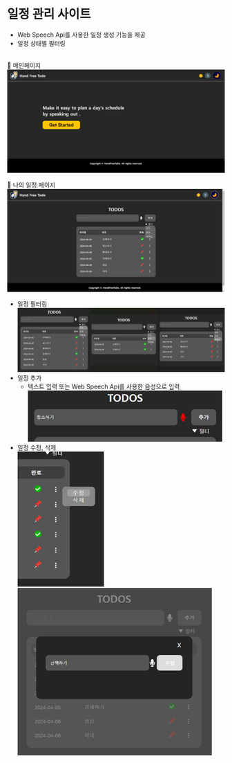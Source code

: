 # 일정 관리 사이트
- Web Speech Api를 사용한 일정 생성 기능을 제공
- 일정 상태별 필터링
</br>
🔅 메인페이지 </br>
<img src="https://github.com/Ksohyeon/hand-free-todo/blob/main/readme-img/main-page.png" width="700"/>

🔅 나의 일정 페이지 </br>
<img src="https://github.com/Ksohyeon/hand-free-todo/blob/main/readme-img/todo-page.png" width="700"/> </br>
- 일정 필터링 </br>
<img src="https://github.com/Ksohyeon/hand-free-todo/blob/main/readme-img/todo-filtering.png" width="700"/> </br>
- 일정 추가 </br>
  - 텍스트 입력 또는 Web Speech Api를 사용한 음성으로 입력 </br>
<img src="https://github.com/Ksohyeon/hand-free-todo/blob/main/readme-img/input-recording.png" width="450"/> </br>
- 일정 수정, 삭제 </br>
<img src="https://github.com/Ksohyeon/hand-free-todo/blob/main/readme-img/todo-options.png" width="200"/> </br>
<img src="https://github.com/Ksohyeon/hand-free-todo/blob/main/readme-img/title-edit.png" width="450"/> </br>
